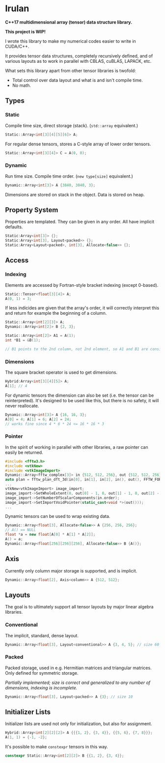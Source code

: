 # Irulan

**C++17 multidimensional array (tensor) data structure library.**

**This project is WIP!**

I wrote this library to make my numerical codes easier to write in CUDA/C++.

It provides tensor data structures, completely recursively defined, and of various layouts as to work in parallel with CBLAS, cuBLAS, LAPACK, etc.

What sets this library apart from other tensor libraries is twofold:
- Total control over data layout and what is and isn't compile time.
- No math.



## Types

### Static

Compile time size, direct storage (stack). (`std::array` equivalent.)

```C++
Static::Array<int[3][4][5][6]> A;
```

For regular dense tensors, stores a C-style array of lower order tensors.

```C++
Static::Array<int[3][4]> C = A(0, 0);
```

### Dynamic

Run time size. Compile time order. (`new type[size]` equivalent.)

```C++
Dynamic::Array<int[3]> A {3840, 3840, 3};
```

Dimensions are stored on stack in the object. Data is stored on heap.



## Property System

Properties are templated. They can be given in any order. All have implicit defaults.

```C++
Static:Array<int[3]> {};
Static:Array<int[3], Layout<packed>> {};
Static:Array<Layout<packed>, int[3], Allocate<false>> {};
```



## Access

### Indexing

Elements are accessed by Fortran-style bracket indexing (except 0-based).

```C++
Static::Tensor<float[3][4]> A;
A(0, 1) = 3;
```

If less indicides are given that the array's order, it will correctly interpret this and return for example the beginning of a column.

```C++
Static::Array<int[2][3]> A;
Dynamic::Array<int[2]> B {2, 3};

Static::Array<int[2]> A1 = A(1);
int *B1 = &B(1);

// B1 points to the 2nd column, not 2nd element, so A1 and B1 are consistent
```

### Dimensions

The square bracket operator is used to get dimensions.

```C++
Hybrid:Array<int[3][4][5]> A;
A[1]; // 4
```

For dynamic tensors the dimension can also be set (i.e. the tensor can be reinterpreted).
It's designed to be used like this, but there is no safety, it will never reallocate.

```C++
Dynamic::Array<int[3]> A {16, 16, 3};
A[0] = 4; A[1] = 6; A[2] = 24;
// works fine since 4 * 6 * 24 <= 16 * 16 * 3
```

### Pointer

In the spirit of working in parallel with other libraries, a raw pointer can easily be returned.

```C++
#include <fftw3.h>
#include <vtkNew>
#include <vtkImageImport>
Dynamic::Array<fftw_complex[3]> in {512, 512, 256}, out {512, 512, 256};
auto plan = fftw_plan_dft_3d(in[0], in[1], in[2], in(), out(), FFTW_FORWARD, FFTW_ESTIMATE);
...
vtkNew<vtkImageImport> image_import;
image_import->SetWholeExtent(0, out[0] - 1, 0, out[1] - 1, 0, out[2] - 1);
image_import->SetNumberOfScalarComponents(in.order);
image_import->SetImportVoidPointer(static_cast<void *>(out()));
...
```

Dynamic tensors can be used to wrap existing data.

```C++
Dynamic::Array<float[3], Allocate<false>> A {256, 256, 256};
// A() == NULL
float *a = new float[A[0] * A[1] * A[2]];
A() = a;
Dynamic::Array<float[256][256][256], Allocate<false>> B {A()};
```



## Axis

Currently only column major storage is supported, and is implicit.

```C++
Dynamic::Array<float[2], Axis<column>> A {512, 512};
```



## Layouts

The goal is to ultimately support all tensor layouts by major linear algebra libraries.

### Conventional

The implicit, standard, dense layout.

```C++
Dynamic::Array<float[3], Layout<conventional>> A {3, 4, 5}; // size 60
```

### Packed

Packed storage, used in e.g. Hermitian matrices and triangular matrices. Only defined for symmetric storage.

*Partially implemented; size is correct and generalized to any number of dimensions, indexing is incomplete.*

```C++
Dynamic::Array<float[3], Layout<packed>> A {3}; // size 10
```



## Initializer Lists

Initializer lists are used not only for initialization, but also for assignment.

```C++
Hybrid::Array<int[2][2][2]> A {{{1, 2}, {3, 4}}, {{5, 6}, {7, 8}}};
A(1, 1) = {-1, -2};
```

It's possible to make `constexpr` tensors in this way.

```C++
constexpr Static::Array<int[2][2]> B {{1, 2}, {3, 4}};
```
